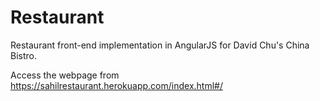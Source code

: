 # Restaurant

Restaurant front-end implementation in AngularJS for David Chu's China Bistro.

Access the webpage from https://sahilrestaurant.herokuapp.com/index.html#/
